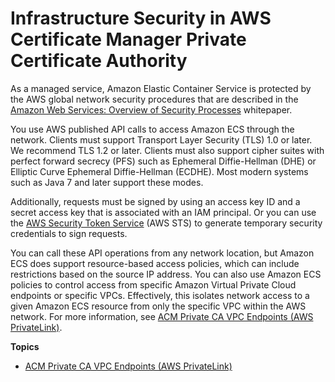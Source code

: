 # Infrastructure Security in AWS Certificate Manager Private Certificate Authority<a name="infrastructure-security"></a>

As a managed service, Amazon Elastic Container Service is protected by the AWS global network security procedures that are described in the [Amazon Web Services: Overview of Security Processes](https://d0.awsstatic.com/whitepapers/Security/AWS_Security_Whitepaper.pdf) whitepaper\.

You use AWS published API calls to access Amazon ECS through the network\. Clients must support Transport Layer Security \(TLS\) 1\.0 or later\. We recommend TLS 1\.2 or later\. Clients must also support cipher suites with perfect forward secrecy \(PFS\) such as Ephemeral Diffie\-Hellman \(DHE\) or Elliptic Curve Ephemeral Diffie\-Hellman \(ECDHE\)\. Most modern systems such as Java 7 and later support these modes\.

Additionally, requests must be signed by using an access key ID and a secret access key that is associated with an IAM principal\. Or you can use the [AWS Security Token Service](https://docs.aws.amazon.com/STS/latest/APIReference/Welcome.html) \(AWS STS\) to generate temporary security credentials to sign requests\.

You can call these API operations from any network location, but Amazon ECS does support resource\-based access policies, which can include restrictions based on the source IP address\. You can also use Amazon ECS policies to control access from specific Amazon Virtual Private Cloud endpoints or specific VPCs\. Effectively, this isolates network access to a given Amazon ECS resource from only the specific VPC within the AWS network\. For more information, see [ACM Private CA VPC Endpoints \(AWS PrivateLink\)](vpc-endpoints.md)\.

**Topics**
+ [ACM Private CA VPC Endpoints \(AWS PrivateLink\)](vpc-endpoints.md)